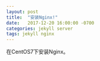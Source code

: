 ```yaml
---
layout: post
title:  "安装Nginx!"
date:   2017-12-20 16:00:00 -0700
categories: jekyll server
tags: jekyll nginx
---
```


在CentOS7下安装Nginx。

[流程图]: https://funJia.github.io/server/nginx/安装
